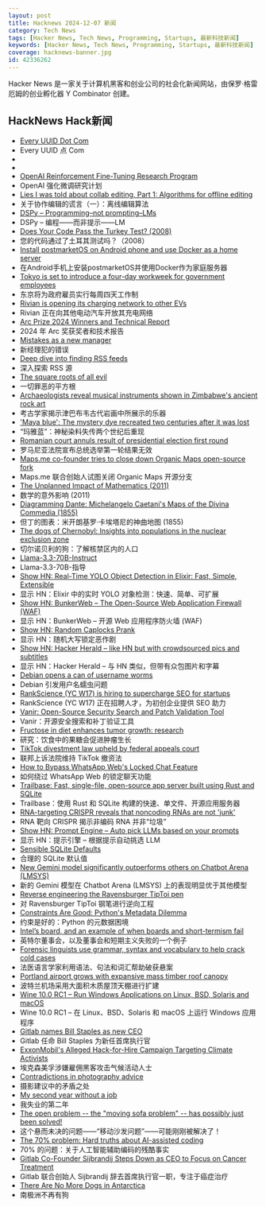 ```yaml
---
layout: post
title: Hacknews 2024-12-07 新闻
category: Tech News
tags: [Hacker News, Tech News, Programming, Startups, 最新科技新闻]
keywords: [Hacker News, Tech News, Programming, Startups, 最新科技新闻]
coverage: hacknews-banner.jpg
id: 42336262
---
```


Hacker News 是一家关于计算机黑客和创业公司的社会化新闻网站，由保罗·格雷厄姆的创业孵化器 Y Combinator 创建。

## HackNews Hack新闻

- [Every UUID Dot Com](https://everyuuid.com/)
- Every UUID 点 Com
- [<dialog>: The Dialog Element](https://developer.mozilla.org/en-US/docs/Web/HTML/Element/dialog)
- <dialog>：对话框元素
- [OpenAI Reinforcement Fine-Tuning Research Program](https://openai.com/form/rft-research-program/)
- OpenAI 强化微调研究计划
- [Lies I was told about collab editing, Part 1: Algorithms for offline editing](https://www.moment.dev/blog/lies-i-was-told-pt-1)
- 关于协作编辑的谎言（一）：离线编辑算法
- [DSPy – Programming–not prompting–LMs](https://dspy.ai/)
- DSPy – 编程——而非提示——LM
- [Does Your Code Pass the Turkey Test? (2008)](http://www.moserware.com/2008/02/does-your-code-pass-turkey-test.html)
- 您的代码通过了土耳其测试吗？（2008）
- [Install postmarketOS on Android phone and use Docker as a home server](https://crackoverflow.com/docs/system_administration/containerization/install-docker-natively-on-android-phone-and-use-it-as-a-home-server/)
- 在Android手机上安装postmarketOS并使用Docker作为家庭服务器
- [Tokyo is set to introduce a four-day workweek for government employees](https://www.cnn.com/2024/12/06/asia/tokyo-government-4-day-workweek-intl-hnk/index.html)
- 东京将为政府雇员实行每周四天工作制
- [Rivian is opening its charging network to other EVs](https://www.thedrive.com/news/rivian-is-opening-its-charger-network-to-other-evs)
- Rivian 正在向其他电动汽车开放其充电网络
- [Arc Prize 2024 Winners and Technical Report](https://arcprize.org/2024-results)
- 2024 年 Arc 奖获奖者和技术报告
- [Mistakes as a new manager](https://terriblesoftware.org/2024/12/04/the-6-mistakes-youre-going-to-make-as-a-new-manager/)
- 新经理犯的错误
- [Deep dive into finding RSS feeds](https://lighthouseapp.io/blog/deep-dive-finding-rss-feeds)
- 深入探索 RSS 源
- [The square roots of all evil](https://neilmadden.blog/2024/12/03/the-square-roots-of-all-evil/)
- 一切罪恶的平方根
- [Archaeologists reveal musical instruments shown in Zimbabwe's ancient rock art](https://phys.org/news/2024-11-archaeologists-reveal-musical-instruments-depicted.html)
- 考古学家揭示津巴布韦古代岩画中所展示的乐器
- ['Maya blue': The mystery dye recreated two centuries after it was lost](https://www.aljazeera.com/features/2024/12/1/maya-blue-the-mystery-dye-recreated-two-centuries-after-it-was-lost)
- “玛雅蓝”：神秘染料失传两个世纪后重现
- [Romanian court annuls result of presidential election first round](https://www.bbc.com/news/articles/cn4x2epppego)
- 罗马尼亚法院宣布总统选举第一轮结果无效
- [Maps.me co-founder tries to close down Organic Maps open-source fork](https://github.com/orgs/organicmaps/discussions/9837)
- Maps.me 联合创始人试图关闭 Organic Maps 开源分支
- [The Unplanned Impact of Mathematics (2011)](https://www.nature.com/articles/475166a)
- 数学的意外影响 (2011)
- [Diagramming Dante: Michelangelo Caetani's Maps of the Divina Commedia (1855)](https://publicdomainreview.org/collection/michelangelo-caetani-maps-of-the-divina-commedia/)
- 但丁的图表：米开朗基罗·卡埃塔尼的神曲地图 (1855)
- [The dogs of Chernobyl: Insights into populations in the nuclear exclusion zone](https://www.science.org/doi/10.1126/sciadv.ade2537)
- 切尔诺贝利的狗：了解核禁区内的人口
- [Llama-3.3-70B-Instruct](https://huggingface.co/meta-llama/Llama-3.3-70B-Instruct)
- Llama-3.3-70B-指导
- [Show HN: Real-Time YOLO Object Detection in Elixir: Fast, Simple, Extensible](https://github.com/poeticoding/yolo_elixir)
- 显示 HN：Elixir 中的实时 YOLO 对象检测：快速、简单、可扩展
- [Show HN: BunkerWeb – The Open-Source Web Application Firewall (WAF)](https://github.com/bunkerity/bunkerweb)
- 显示 HN：BunkerWeb – 开源 Web 应用程序防火墙 (WAF)
- [Show HN: Random Caplocks Prank](https://github.com/teamcoltra/gorandomcaps)
- 显示 HN：随机大写锁定恶作剧
- [Show HN: Hacker Herald – like HN but with crowdsourced pics and subtitles](https://hackerherald.com/)
- 显示 HN：Hacker Herald – 与 HN 类似，但带有众包图片和字幕
- [Debian opens a can of username worms](https://lwn.net/SubscriberLink/1000485/670ef0045e5e8a3e/)
- Debian 引发用户名蠕虫问题
- [RankScience (YC W17) is hiring to supercharge SEO for startups](https://remotejobs.org/companies/rankscience-remote-jobs)
- RankScience (YC W17) 正在招聘人才，为初创企业提供 SEO 助力
- [Vanir: Open-Source Security Search and Patch Validation Tool](https://security.googleblog.com/2024/12/announcing-launch-of-vanir-open-source.html)
- Vanir：开源安全搜索和补丁验证工具
- [Fructose in diet enhances tumor growth: research](https://source.washu.edu/2024/12/research-reveals-how-fructose-in-diet-enhances-tumor-growth/)
- 研究：饮食中的果糖会促进肿瘤生长
- [TikTok divestment law upheld by federal appeals court](https://www.cnbc.com/2024/12/06/tiktok-divestment-law-upheld-by-federal-appeals-court.html)
- 联邦上诉法院维持 TikTok 撤资法
- [How to Bypass WhatsApp Web's Locked Chat Feature](https://lcat.dev/post.php?id=3cf8e1b9-e5e3-4a6d-af27-12720c5b2d54)
- 如何绕过 WhatsApp Web 的锁定聊天功能
- [Trailbase: Fast, single-file, open-source app server built using Rust and SQLite](https://github.com/trailbaseio/trailbase)
- Trailbase：使用 Rust 和 SQLite 构建的快速、单文件、开源应用服务器
- [RNA-targeting CRISPR reveals that noncoding RNAs are not 'junk'](https://phys.org/news/2024-11-rna-crispr-reveals-hundreds-noncoding.html)
- RNA 靶向 CRISPR 揭示非编码 RNA 并非“垃圾”
- [Show HN: Prompt Engine – Auto pick LLMs based on your prompts](https://jigsawstack.com/blog/jigsawstack-mixture-of-agents-moa-outperform-any-single-llm-and-reduce-cost-with-prompt-engine)
- 显示 HN：提示引擎 – 根据提示自动挑选 LLM
- [Sensible SQLite Defaults](https://briandouglas.ie/sqlite-defaults/)
- 合理的 SQLite 默认值
- [New Gemini model significantly outperforms others on Chatbot Arena (LMSYS)](https://lmarena.ai/)
- 新的 Gemini 模型在 Chatbot Arena (LMSYS) 上的表现明显优于其他模型
- [Reverse engineering the Ravensburger TipToi pen](https://github.com/entropia/tip-toi-reveng)
- 对 Ravensburger TipToi 钢笔进行逆向工程
- [Constraints Are Good: Python's Metadata Dilemma](https://lucumr.pocoo.org/2024/11/26/python-packaging-metadata/)
- 约束是好的：Python 的元数据困境
- [Intel’s board, and an example of when boards and short-termism fail](https://www.fabricatedknowledge.com/p/the-death-of-intel-when-boards-fail)
- 英特尔董事会，以及董事会和短期主义失败的一个例子
- [Forensic linguists use grammar, syntax and vocabulary to help crack cold cases](https://www.thedial.world/articles/news/issue-22/forensic-linguists-solve-crimes)
- 法医语言学家利用语法、句法和词汇帮助破获悬案
- [Portland airport grows with expansive mass timber roof canopy](https://design-milk.com/portland-airport-grows-with-expansive-mass-timber-roof-canopy/)
- 波特兰机场采用大面积木质屋顶天棚进行扩建
- [Wine 10.0 RC1 – Run Windows Applications on Linux, BSD, Solaris and macOS](https://gitlab.winehq.org/wine/wine/-/releases/wine-10.0-rc1)
- Wine 10.0 RC1 – 在 Linux、BSD、Solaris 和 macOS 上运行 Windows 应用程序
- [Gitlab names Bill Staples as new CEO](https://www.businesswire.com/news/home/20241205391064/en/GitLab-Names-Bill-Staples-as-New-CEO)
- Gitlab 任命 Bill Staples 为新任首席执行官
- [ExxonMobil's Alleged Hack-for-Hire Campaign Targeting Climate Activists](https://www.vulnu.com/p/inside-exxonmobils-alleged-hack-for-hire-campaign-targeting-climate-activists)
- 埃克森美孚涉嫌雇佣黑客攻击气候活动人士
- [Contradictions in photography advice](https://medium.com/@shacker/photography-contradictions-0566b7fce9fc)
- 摄影建议中的矛盾之处
- [My second year without a job](https://shilin.ca/my-second-year-without-job/)
- 我失业的第二年
- [The open problem -- the "moving sofa problem" -- has possibly just been solved!](https://twitter.com/Scientific_Bird/status/1865116279574528088)
- 这个悬而未决的问题——“移动沙发问题”——可能刚刚被解决了！
- [The 70% problem: Hard truths about AI-assisted coding](https://addyo.substack.com/p/the-70-problem-hard-truths-about)
- 70% 的问题：关于人工智能辅助编码的残酷事实
- [Gitlab Co-Founder Sijbrandij Steps Down as CEO to Focus on Cancer Treatment](https://www.marketwatch.com/story/gitlab-co-founder-sijbrandij-steps-down-as-ceo-to-focus-on-cancer-treatment-update-fc0a29d7)
- Gitlab 联合创始人 Sijbrandij 辞去首席执行官一职，专注于癌症治疗
- [There Are No More Dogs in Antarctica](https://www.chrisdobo.com/there-are-no-more-dogs-in-antarctica.html)
- 南极洲不再有狗

